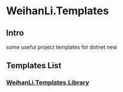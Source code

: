 # WeihanLi.Templates

## Intro

some useful project templates for dotnet new

## Templates List

### [WeihanLi.Templates.Library](./WeihanLi.Templates.Library/README.md)
